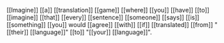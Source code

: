 [[Imagine]] [[a]] [[translation]] [[game]] [[where]] [[you]] [[have]] [[to]] [[imagine]] [[that]] [[every]] [[sentence]] [[someone]] [[says]] [[is]] [[something]] [[you]] would [[agree]] [[with]] [[if]] [[translated]] [[from]] "[[their]] [[language]]" [[to]] "[[your]] [[language]]". 